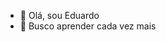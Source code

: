 - 👋 Olá, sou Eduardo
- 🌱 Busco aprender cada vez mais

<!---
Eduardo4456/Eduardo4456 is a ✨ special ✨ repository because its `README.md` (this file) appears on your GitHub profile.
You can click the Preview link to take a look at your changes.
--->
